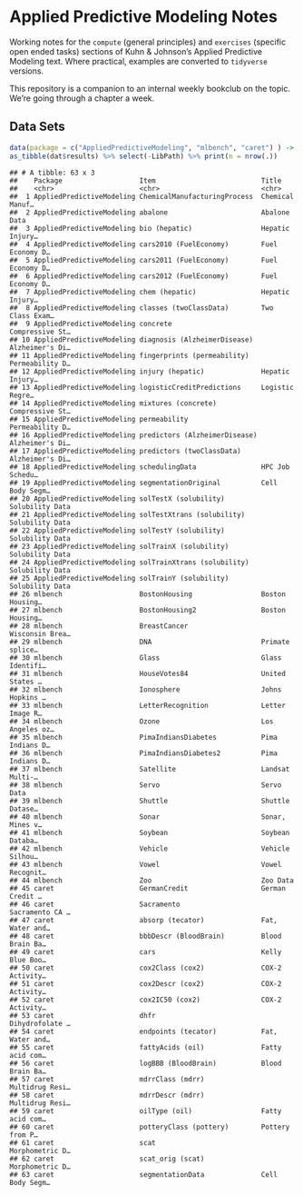 Applied Predictive Modeling Notes
================

Working notes for the `compute` (general principles) and `exercises`
(specific open ended tasks) sections of Kuhn & Johnson’s Applied
Predictive Modeling text. Where practical, examples are converted to
`tidyverse` versions.

This repository is a companion to an internal weekly bookclub on the
topic. We’re going through a chapter a
week.

## Data Sets

``` r
data(package = c("AppliedPredictiveModeling", "mlbench", "caret") ) -> dat
as_tibble(dat$results) %>% select(-LibPath) %>% print(n = nrow(.))
```

    ## # A tibble: 63 x 3
    ##    Package                   Item                          Title          
    ##    <chr>                     <chr>                         <chr>          
    ##  1 AppliedPredictiveModeling ChemicalManufacturingProcess  Chemical Manuf…
    ##  2 AppliedPredictiveModeling abalone                       Abalone Data   
    ##  3 AppliedPredictiveModeling bio (hepatic)                 Hepatic Injury…
    ##  4 AppliedPredictiveModeling cars2010 (FuelEconomy)        Fuel Economy D…
    ##  5 AppliedPredictiveModeling cars2011 (FuelEconomy)        Fuel Economy D…
    ##  6 AppliedPredictiveModeling cars2012 (FuelEconomy)        Fuel Economy D…
    ##  7 AppliedPredictiveModeling chem (hepatic)                Hepatic Injury…
    ##  8 AppliedPredictiveModeling classes (twoClassData)        Two Class Exam…
    ##  9 AppliedPredictiveModeling concrete                      Compressive St…
    ## 10 AppliedPredictiveModeling diagnosis (AlzheimerDisease)  Alzheimer's Di…
    ## 11 AppliedPredictiveModeling fingerprints (permeability)   Permeability D…
    ## 12 AppliedPredictiveModeling injury (hepatic)              Hepatic Injury…
    ## 13 AppliedPredictiveModeling logisticCreditPredictions     Logistic Regre…
    ## 14 AppliedPredictiveModeling mixtures (concrete)           Compressive St…
    ## 15 AppliedPredictiveModeling permeability                  Permeability D…
    ## 16 AppliedPredictiveModeling predictors (AlzheimerDisease) Alzheimer's Di…
    ## 17 AppliedPredictiveModeling predictors (twoClassData)     Alzheimer's Di…
    ## 18 AppliedPredictiveModeling schedulingData                HPC Job Schedu…
    ## 19 AppliedPredictiveModeling segmentationOriginal          Cell Body Segm…
    ## 20 AppliedPredictiveModeling solTestX (solubility)         Solubility Data
    ## 21 AppliedPredictiveModeling solTestXtrans (solubility)    Solubility Data
    ## 22 AppliedPredictiveModeling solTestY (solubility)         Solubility Data
    ## 23 AppliedPredictiveModeling solTrainX (solubility)        Solubility Data
    ## 24 AppliedPredictiveModeling solTrainXtrans (solubility)   Solubility Data
    ## 25 AppliedPredictiveModeling solTrainY (solubility)        Solubility Data
    ## 26 mlbench                   BostonHousing                 Boston Housing…
    ## 27 mlbench                   BostonHousing2                Boston Housing…
    ## 28 mlbench                   BreastCancer                  Wisconsin Brea…
    ## 29 mlbench                   DNA                           Primate splice…
    ## 30 mlbench                   Glass                         Glass Identifi…
    ## 31 mlbench                   HouseVotes84                  United States …
    ## 32 mlbench                   Ionosphere                    Johns Hopkins …
    ## 33 mlbench                   LetterRecognition             Letter Image R…
    ## 34 mlbench                   Ozone                         Los Angeles oz…
    ## 35 mlbench                   PimaIndiansDiabetes           Pima Indians D…
    ## 36 mlbench                   PimaIndiansDiabetes2          Pima Indians D…
    ## 37 mlbench                   Satellite                     Landsat Multi-…
    ## 38 mlbench                   Servo                         Servo Data     
    ## 39 mlbench                   Shuttle                       Shuttle Datase…
    ## 40 mlbench                   Sonar                         Sonar, Mines v…
    ## 41 mlbench                   Soybean                       Soybean Databa…
    ## 42 mlbench                   Vehicle                       Vehicle Silhou…
    ## 43 mlbench                   Vowel                         Vowel Recognit…
    ## 44 mlbench                   Zoo                           Zoo Data       
    ## 45 caret                     GermanCredit                  German Credit …
    ## 46 caret                     Sacramento                    Sacramento CA …
    ## 47 caret                     absorp (tecator)              Fat, Water and…
    ## 48 caret                     bbbDescr (BloodBrain)         Blood Brain Ba…
    ## 49 caret                     cars                          Kelly Blue Boo…
    ## 50 caret                     cox2Class (cox2)              COX-2 Activity…
    ## 51 caret                     cox2Descr (cox2)              COX-2 Activity…
    ## 52 caret                     cox2IC50 (cox2)               COX-2 Activity…
    ## 53 caret                     dhfr                          Dihydrofolate …
    ## 54 caret                     endpoints (tecator)           Fat, Water and…
    ## 55 caret                     fattyAcids (oil)              Fatty acid com…
    ## 56 caret                     logBBB (BloodBrain)           Blood Brain Ba…
    ## 57 caret                     mdrrClass (mdrr)              Multidrug Resi…
    ## 58 caret                     mdrrDescr (mdrr)              Multidrug Resi…
    ## 59 caret                     oilType (oil)                 Fatty acid com…
    ## 60 caret                     potteryClass (pottery)        Pottery from P…
    ## 61 caret                     scat                          Morphometric D…
    ## 62 caret                     scat_orig (scat)              Morphometric D…
    ## 63 caret                     segmentationData              Cell Body Segm…
